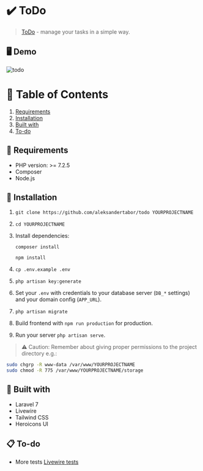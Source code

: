 ✔️ ToDo
======================
> [ToDo](https://todo.alexprojects.pl/) - manage your tasks in a simple way.

## 🖥️ Demo

![todo](https://aleksandertabor.pl/wp-content/uploads/2020/05/livewire-todo.gif)

# 🚩 Table of Contents

1. [Requirements](#-requirements)
2. [Installation](#-installation)
3. [Built with](#-built-with)
4. [To-do](#-to-do)

## 🔌 Requirements

- PHP version: >= 7.2.5
- Composer
- Node.js

## 🧾 Installation

1. `git clone https://github.com/aleksandertabor/todo YOURPROJECTNAME`
2. `cd YOURPROJECTNAME`
3. Install dependencies:

    `composer install`

    `npm install`

4. `cp .env.example .env`
5. `php artisan key:generate`
6. Set your `.env` with credentials to your database server (`DB_*` settings) and your domain config (`APP_URL`).
8. `php artisan migrate`
11. Build frontend with `npm run production` for production.
11. Run your server `php artisan serve`.

> ⚠️ Caution: Remember about giving proper permissions to the project directory e.g.:
```bash
sudo chgrp -R www-data /var/www/YOURPROJECTNAME
sudo chmod -R 775 /var/www/YOURPROJECTNAME/storage
```

## 🧰 Built with

- Laravel 7
- Livewire
- Tailwind CSS
- Heroicons UI

## 📋 To-do

- More tests [Livewire tests](https://laravel-livewire.com/docs/testing)
